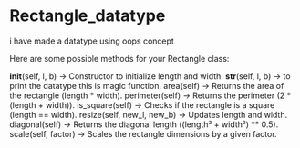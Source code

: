 # Rectangle_datatype

i have made a datatype using oops concept 

Here are some possible methods for your Rectangle class:

__init__(self, l, b) → Constructor to initialize length and width.
__str__(self, l, b) → to print the datatype this is magic function.
area(self) → Returns the area of the rectangle (length * width).
perimeter(self) → Returns the perimeter (2 * (length + width)).
is_square(self) → Checks if the rectangle is a square (length == width).
resize(self, new_l, new_b) → Updates length and width.
diagonal(self) → Returns the diagonal length ((length² + width²) ** 0.5).
scale(self, factor) → Scales the rectangle dimensions by a given factor.
